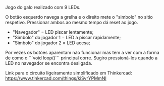 Jogo do galo realizado com 9 LEDs. 

O botão esquerdo navega a grelha e o direito mete o "simbolo" no sitio respetivo. 
Pressionar ambos ao mesmo tempo dá reset ao jogo.

- "Navegador" = LED  piscar lentamente;
- "Simbolo" do jogador 1 = LED a piscar rapidamente;
- "Simbolo" do jogador 2 = LED acesa;

Por vezes os botões aparentam não funcionar mas tem a ver com a forma de como o ´´´void loop()´´´ principal corre. 
Sugiro pressioná-los quando a LED no navegador se encontra desligada.

Link para o circuito ligeiramente simplificado em Thinkercad: https://www.tinkercad.com/things/kiSvrYPMmNI
